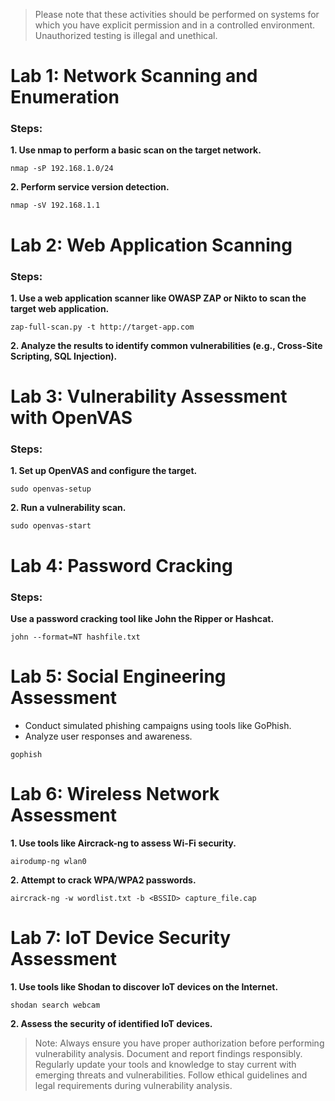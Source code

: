 >Please note that these activities should be performed on systems for which you have explicit permission and in a controlled environment.
>Unauthorized testing is illegal and unethical.

# Lab 1: Network Scanning and Enumeration

### Steps:

**1.  Use nmap to perform a basic scan on the target network.**
```
nmap -sP 192.168.1.0/24
```
**2. Perform service version detection.**
```
nmap -sV 192.168.1.1
```

# Lab 2: Web Application Scanning

### Steps:

**1. Use a web application scanner like OWASP ZAP or Nikto to scan the target web application.** 
```
zap-full-scan.py -t http://target-app.com
```
**2. Analyze the results to identify common vulnerabilities (e.g., Cross-Site Scripting, SQL Injection).**


# Lab 3: Vulnerability Assessment with OpenVAS

### Steps:

**1. Set up OpenVAS and configure the target.**
```
sudo openvas-setup
```

**2. Run a vulnerability scan.**
```
sudo openvas-start
```

# Lab 4: Password Cracking

### Steps:

**Use a password cracking tool like John the Ripper or Hashcat.**
```
john --format=NT hashfile.txt
```

# Lab 5: Social Engineering Assessment

- Conduct simulated phishing campaigns using tools like GoPhish.
- Analyze user responses and awareness.
```
gophish
```

# Lab 6: Wireless Network Assessment

**1. Use tools like Aircrack-ng to assess Wi-Fi security.** 
```
airodump-ng wlan0
```
**2. Attempt to crack WPA/WPA2 passwords.**
```
aircrack-ng -w wordlist.txt -b <BSSID> capture_file.cap
```

# Lab 7: IoT Device Security Assessment

**1. Use tools like Shodan to discover IoT devices on the Internet.**
```
shodan search webcam
```
**2. Assess the security of identified IoT devices.**


> Note:
> Always ensure you have proper authorization before performing vulnerability analysis.
> Document and report findings responsibly.
> Regularly update your tools and knowledge to stay current with emerging threats and vulnerabilities.
> Follow ethical guidelines and legal requirements during vulnerability analysis.

